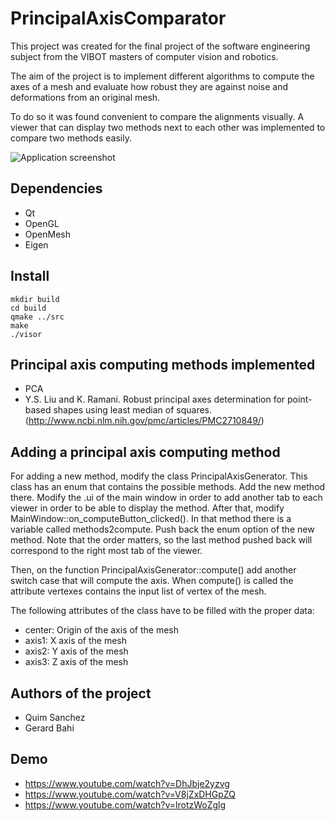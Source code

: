 PrincipalAxisComparator
=======================

This project was created for the final project of the software engineering subject from the VIBOT masters of computer vision and robotics.

The aim of the project is to implement different algorithms to compute the axes of a mesh and evaluate how robust they are against noise and deformations from an original mesh.

To do so it was found convenient to compare the alignments visually. A viewer that can display two methods next to each other was implemented to compare two methods easily.

![Application screenshot](http://i.imgur.com/zVMJAoP.jpg)

Dependencies
-----------
- Qt
- OpenGL
- OpenMesh
- Eigen

Install
-------

	mkdir build
	cd build
	qmake ../src
	make
	./visor

Principal axis computing methods implemented
--------------------------------------------

- PCA
- Y.S. Liu and K. Ramani. Robust principal axes determination for point-based shapes using least median of squares.(http://www.ncbi.nlm.nih.gov/pmc/articles/PMC2710849/)

	
Adding a principal axis computing method
----------------------------------------

For adding a new method, modify the class PrincipalAxisGenerator. This class has an enum that contains the possible methods. Add the new method there.
Modify the .ui of the main window in order to add another tab to each viewer in order to be able to display the method.
After that, modify MainWindow::on_computeButton_clicked(). In that method there is a variable called methods2compute. Push back the enum option of the new method.
Note that the order matters, so the last method pushed back will correspond to the right most tab of the viewer.

Then, on the function PrincipalAxisGenerator::compute() add another switch case that will compute the axis.
When compute() is called the attribute vertexes contains the input list of vertex of the mesh.

The following attributes of the class have to be filled with the proper data:
- center: Origin of the axis of the mesh
- axis1: X axis of the mesh
- axis2: Y axis of the mesh
- axis3: Z axis of the mesh

Authors of the project
----------------------

- Quim Sanchez
- Gerard Bahi

Demo
----

- https://www.youtube.com/watch?v=DhJbje2yzvg
- https://www.youtube.com/watch?v=V8jZxDHGpZQ
- https://www.youtube.com/watch?v=lrotzWoZglg
